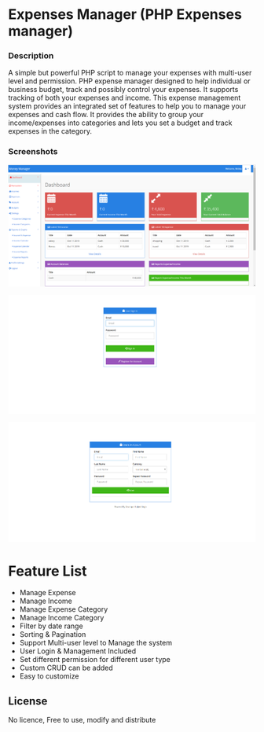 # Expenses Manager (PHP Expenses manager)

### Description

A simple but powerful PHP script to manage your expenses with multi-user level and permission. PHP expense manager designed to help individual or business budget, track and possibly control your expenses. It supports tracking of both your expenses and income. This expense management system provides an integrated set of features to help you to manage your expenses and cash flow. It provides the ability to group your income/expenses into categories and lets you set a budget and track expenses in the category.


### Screenshots 

![Home Page](https://github.com/Kuljeet-123/Money-Manager/blob/master/images/home.png)

![Login Page](https://github.com/Kuljeet-123/Money-Manager/blob/master/images/login.png)

![Signup Page](https://github.com/Kuljeet-123/Money-Manager/blob/master/images/signup.png)



# Feature List
- Manage Expense
- Manage Income
- Manage Expense Category
- Manage Income Category
- Filter by date range
- Sorting & Pagination
- Support Multi-user level to Manage the system
- User Login & Management Included
- Set different permission for different user type
- Custom CRUD can be added
- Easy to customize

License
----
No licence, Free to use, modify and distribute


